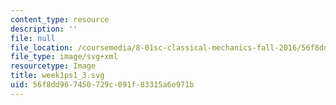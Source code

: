 ```yaml
---
content_type: resource
description: ''
file: null
file_location: /coursemedia/8-01sc-classical-mechanics-fall-2016/56f8dd967450729c091f83315a6e971b_week1ps1_3.svg
file_type: image/svg+xml
resourcetype: Image
title: week1ps1_3.svg
uid: 56f8dd96-7450-729c-091f-83315a6e971b
---
```

